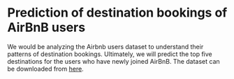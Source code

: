 # Prediction of destination bookings of AirBnB users
We would be analyzing the Airbnb users dataset to understand their patterns of destination bookings. Ultimately, we will predict the top five destinations for the users who have newly joined AirBnB. The dataset can be downloaded from [here](https://www.kaggle.com/c/airbnb-recruiting-new-user-bookings/data).

